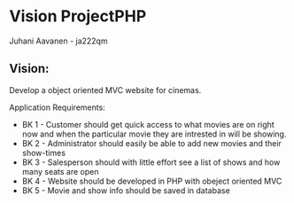 Vision ProjectPHP
=================
Juhani Aavanen - ja222qm

Vision:
-------
Develop a object oriented MVC website for cinemas.

Application Requirements:
- BK 1 - Customer should get quick access to what movies are on right now and when the particular movie they are intrested in will be showing.
- BK 2 - Administrator should easily be able to add new movies and their show-times
- BK 3 - Salesperson should with little effort see a list of shows and how many seats are open
- BK 4 - Website should be developed in PHP with obeject oriented MVC
- BK 5 - Movie and show info should be saved in database